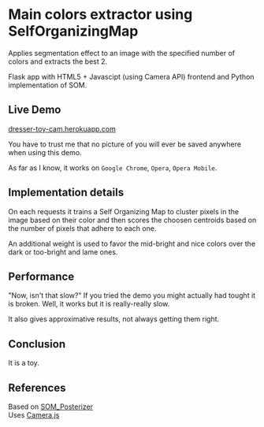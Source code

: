 Main colors extractor using SelfOrganizingMap
=============================================

Applies segmentation effect to an image with the specified number of colors and
extracts the best 2.

Flask app with HTML5 + Javascipt (using Camera API) frontend and Python
implementation of SOM.

Live Demo
---------

[dresser-toy-cam.herokuapp.com](http://dresser-toy-cam.herokuapp.com)

You have to trust me that no picture of you will ever be saved anywhere when
using this demo.

As far as I know, it works on `Google Chrome`, `Opera`, `Opera Mobile`.

Implementation details
----------------------

On each requests it trains a Self Organizing Map to cluster pixels in the image
based on their color and then scores the choosen centroids based on the number
of pixels that adhere to each one.

An additional weight is used to favor the mid-bright and nice colors over the
dark or too-bright and lame ones.

Performance
-----------

"Now, isn't that slow?" If you tried the demo you might actually had tought it
is broken. Well, it works but it is really-really slow.

It also gives approximative results, not always getting them right.

Conclusion
----------

It is a toy.

References
----------

Based on [SOM_Posterizer](https://github.com/iuliux/SOM_Posterizer)  
Uses [Camera.js](https://github.com/idevelop/camera.js)
